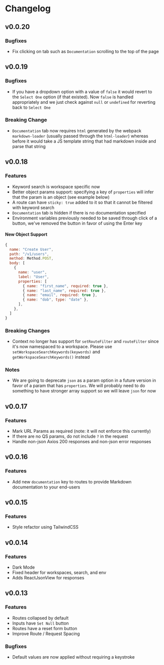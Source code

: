 # Changelog

## v0.0.20

### Bugfixes

- Fix clicking on tab such as `Documentation` scrolling to the top of the page

## v0.0.19

### Bugfixes

- If you have a dropdown option with a value of `false` it would revert to the `Select One` option (if that existed). Now `false` is handled appropriately and we just check against `null` or `undefined` for reverting back to `Select One`

### Breaking Change

- `Documentation` tab now requires `html` generated by the webpack `markdown-loader` (usually passed through the `html-loader`) whereas before it would take a JS template string that had markdown inside and parse that string

## v0.0.18

### Features

- Keyword search is workspace specific now
- Better object params support: specifying a key of `properties` will infer that the param is an object (see example below)
- A route can have `sticky: true` added to it so that it cannot be filtered with keyword search
- `Documentation` tab is hidden if there is no documentation specified
- Environment variables previously needed to be saved through click of a button, we've removed the button in favor of using the Enter key

#### New Object Support

```javascript
{
  name: "Create User",
  path: "/v1/users",
  method: Method.POST,
  body: [
    {
      name: "user",
      label: "User",
      properties: [
        { name: "first_name", required: true },
        { name: "last_name", required: true },
        { name: "email", required: true },
        { name: "dob", type: "date" },
      ],
    },
  ]
}
```

### Breaking Changes

- Context no longer has support for `setRouteFilter` and `routeFilter` since it's now namespaced to a workspace. Please use `setWorkspaceSearchKeywords(keywords)` and `getWorkspaceSearchKeywords()` instead

### Notes

- We are going to deprecate `json` as a param option in a future version in favor of a param that has `properties`. We will probably need to do something to have stronger array support so we will leave `json` for now

## v0.0.17

### Features

- Mark URL Params as required (note: it will not enforce this currently)
- If there are no QS params, do not include `?` in the request
- Handle non-json Axios 200 responses and non-json error responses

## v0.0.16

### Features

- Add new `documentation` key to routes to provide Markdown documentation to your end-users

## v0.0.15

### Features

- Style refactor using TailwindCSS

## v0.0.14

### Features

- Dark Mode
- Fixed header for workspaces, search, and env
- Adds ReactJsonView for responses

## v0.0.13

### Features

- Routes collapsed by default
- Inputs have `Set Null` button
- Routes have a reset form button
- Improve Route / Request Spacing

### Bugfixes

- Default values are now applied without requiring a keystroke
